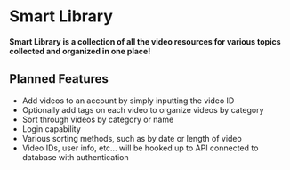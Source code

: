 # Smart Library

#### Smart Library is a collection of all the video resources for various topics collected and organized in one place!

## Planned Features
- Add videos to an account by simply inputting the video ID
- Optionally add tags on each video to organize videos by category
- Sort through videos by category or name
- Login capability
- Various sorting methods, such as by date or length of video
- Video IDs, user info, etc... will be hooked up to API connected to database with authentication
